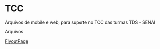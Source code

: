 # TCC
Arquivos de mobile e web, para suporte no TCC das turmas TDS - SENAI

Arquivos 

<a href="https://bit.ly/3IrcAV8">FlyoutPage</a>
